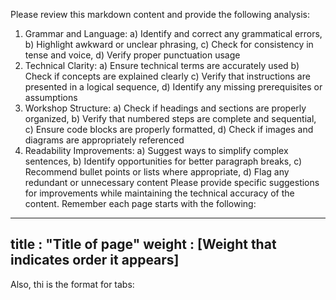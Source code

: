 Please review this markdown content and provide the following analysis:
1. Grammar and Language:
    a) Identify and correct any grammatical errors,  b) Highlight awkward or unclear phrasing, c) Check for consistency in tense and voice, d) Verify proper punctuation usage
2. Technical Clarity:
   a) Ensure technical terms are accurately used b) Check if concepts are explained clearly c) Verify that instructions are presented in a logical sequence, d) Identify any missing prerequisites or assumptions
3. Workshop Structure:
   a) Check if headings and sections are properly organized, b) Verify that numbered steps are complete and sequential, c) Ensure code blocks are properly formatted, d) Check if images and diagrams are appropriately referenced
4. Readability Improvements:
   a) Suggest ways to simplify complex sentences, b) Identify opportunities for better paragraph breaks, c) Recommend bullet points or lists where appropriate, d) Flag any redundant or unnecessary content
Please provide specific suggestions for improvements while maintaining the technical accuracy of the content.
Remember each page starts with the following:
---
title : "Title of page"
weight : [Weight that indicates order it appears]
---
Also, thi is the format for tabs:
``````

